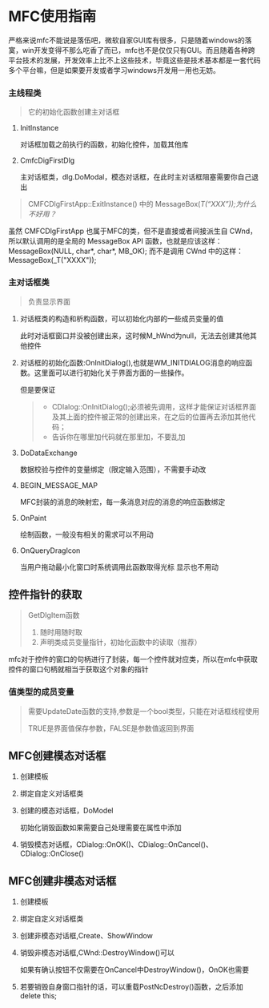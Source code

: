 # MFC使用指南

严格来说mfc不能说是落伍吧，微软自家GUI库有很多，只是随着windows的落寞，win开发变得不那么吃香了而已，mfc也不是仅仅只有GUI。而且随着各种跨平台技术的发展，开发效率上比不上这些技术，毕竟这些是技术基本都是一套代码多个平台嘛，但是如果要开发或者学习windows开发用一用也无妨。

### 主线程类

> 它的初始化函数创建主对话框

1. InitInstance

   对话框加载之前执行的函数，初始化控件，加载其他库

2. CmfcDigFirstDlg

   主对话框类，dlg.DoModal，模态对话框，在此时主对话框阻塞需要你自己退出

> CMFCDlgFirstApp::ExitInstance() 中的 MessageBox(_T(“XXX”));为什么不好用？_

虽然 CMFCDlgFirstApp 也属于MFC的类，但不是直接或者间接派生自 CWnd，所以默认调用的是全局的 MessageBox API 函数，也就是应该这样：MessageBox(NULL, char\*, char\*, MB_OK);
而不是调用 CWnd 中的这样： MessageBox(_T("XXXX"));

### 主对话框类

> 负责显示界面

1. 对话框类的构造和析构函数，可以初始化内部的一些成员变量的值

   此时对话框窗口并没被创建出来，这时候M_hWnd为null，无法去创建其他其他控件

2. 对话框的初始化函数:OnInitDialog(),也就是WM_INITDIALOG消息的响应函数。这里面可以进行初始化关于界面方面的一些操作。

   但是要保证

   > - CDIalog::OnInitDialog();必须被先调用，这样才能保证对话框界面及其上面的控件被正常的创建出来，在之后的位置再去添加其他代码；
   > - 告诉你在哪里加代码就在那里加，不要乱加

3. DoDataExchange 

   数据校验与控件的变量绑定（限定输入范围），不需要手动改

4. BEGIN_MESSAGE_MAP

   MFC封装的消息的映射宏，每一条消息对应的消息的响应函数绑定

5. OnPaint

   绘制函数，一般没有相关的需求可以不用动

6. OnQueryDragIcon

   当用户拖动最小化窗口时系统调用此函数取得光标
   显示也不用动

## 控件指针的获取

> GetDIgItem函数
>
> 1. 随时用随时取
> 2. 声明类成员变量指针，初始化函数中的读取（推荐）

mfc对于控件的窗口的句柄进行了封装，每一个控件就对应类，所以在mfc中获取控件的窗口句柄就相当于获取这个对象的指针

### 值类型的成员变量

> 需要UpdateDate函数的支持,参数是一个bool类型，只能在对话框线程使用
>
> TRUE是界面值保存参数，FALSE是参数值返回到界面

## MFC创建模态对话框

1. 创建模板

2. 绑定自定义对话框类

3. 创建的模态对话框，DoModel

   初始化销毁函数如果需要自己处理需要在属性中添加

4. 销毁模态对话框，CDialog::OnOK()、CDialog::OnCancel()、CDialog::OnClose()

## MFC创建非模态对话框

1. 创建模板

2. 绑定自定义对话框类

3. 创建非模态对话框,Create、ShowWindow

4. 销毁非模态对话框,CWnd::DestroyWindow()可以

   如果有确认按钮不仅需要在OnCancel中DestroyWindow()，OnOK也需要

5. 若要销毁自身窗口指针的话，可以重载PostNcDestroy()函数，之后添加delete this;